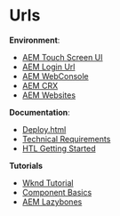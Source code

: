 # Urls  
**Environment**:
* [AEM Touch Screen UI](http://localhost:4502/aem/start.html)
* [AEM Login Url](http://localhost:4502/libs/cq/core/content/welcome.html)
* [AEM WebConsole](http://localhost:4502/system/console/bundles)
* [AEM CRX](http://localhost:4502/crx/de/index.jsp)
* [AEM Websites](http://localhost:4502/siteadmin#/content)

**Documentation**:
* [Deploy.html](https://docs.adobe.com/content/help/en/experience-manager-65/deploying/deploying/deploy.html)
* [Technical Requirements](https://docs.adobe.com/content/help/en/experience-manager-65/deploying/introduction/technical-requirements.html)
* [HTL Getting Started](https://docs.adobe.com/content/help/en/experience-manager-htl/using/getting-started/getting-started.html)

**Tutorials**
* [Wknd Tutorial](https://docs.adobe.com/content/help/en/experience-manager-learn/getting-started-wknd-tutorial-develop/overview.html)
* [Component Basics](https://docs.adobe.com/content/help/en/experience-manager-learn/getting-started-wknd-tutorial-develop/component-basics.html)
* [AEM Lazybones](https://helpx.adobe.com/experience-manager/using/aem_lazybones.html)



